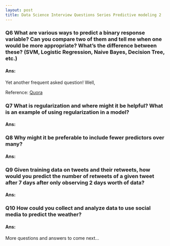 ```yaml
---
layout: post
title: Data Science Interview Questions Series Predictive modeling 2
---
```



### Q6 What are various ways to predict a binary response variable? Can you compare two of them and tell me when one would be more appropriate? What’s the difference between these? (SVM, Logistic Regression, Naive Bayes, Decision Tree, etc.)

#### Ans:
Yet another frequent asked question!
Well,

Reference: [Quora](https://www.quora.com/What-are-the-advantages-of-different-classification-algorithms)
### Q7 What is regularization and where might it be helpful? What is an example of using regularization in a model?


#### Ans:

### Q8 Why might it be preferable to include fewer predictors over many?

#### Ans:

### Q9 Given training data on tweets and their retweets, how would you predict the number of retweets of a given tweet after 7 days after only observing 2 days worth of data?

#### Ans:

### Q10 How could you collect and analyze data to use social media to predict the weather?

#### Ans:
More questions and answers to come next...